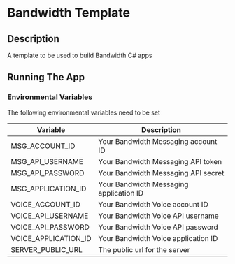 # Bandwidth Template

## Description
A template to be used to build Bandwidth C# apps

## Running The App

### Environmental Variables
The following environmental variables need to be set

| Variable | Description |
|--|--|
| MSG_ACCOUNT_ID | Your Bandwidth Messaging account ID |
| MSG_API_USERNAME | Your Bandwidth Messaging API token |
| MSG_API_PASSWORD | Your Bandwidth Messaging API secret |
| MSG_APPLICATION_ID | Your Bandwidth Messaging application ID |
| VOICE_ACCOUNT_ID | Your Bandwidth Voice account ID |
| VOICE_API_USERNAME | Your Bandwidth Voice API username |
| VOICE_API_PASSWORD | Your Bandwidth Voice API password |
| VOICE_APPLICATION_ID | Your Bandwidth Voice application ID |
| SERVER_PUBLIC_URL | The public url for the server |

